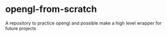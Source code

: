 # opengl-from-scratch
A repository to practice opengl and possible make a high level wrapper for future projects
